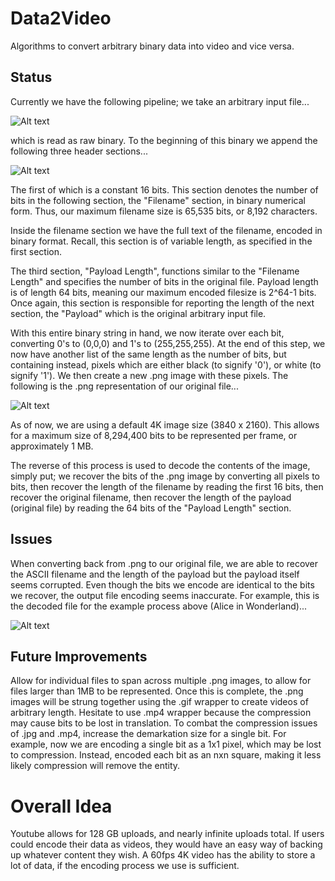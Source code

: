 # Data2Video
Algorithms to convert arbitrary binary data into video and vice versa.

## Status

Currently we have the following pipeline; we take an arbitrary input file...

![Alt text](https://github.com/bfaure/Data2Video/blob/master/resources/source_file.PNG)

which is read as raw binary. To the beginning of this binary we append the following three header sections...

![Alt text](https://github.com/bfaure/Data2Video/blob/master/resources/headers.PNG)

The first of which is a constant 16 bits. This section denotes the number of bits in the following section, the "Filename" section, in binary numerical form. Thus, our maximum filename size is 65,535 bits, or 8,192 characters.

Inside the filename section we have the full text of the filename, encoded in binary format. Recall, this section is of variable length, as specified in the first section.

The third section, "Payload Length", functions similar to the "Filename Length" and specifies the number of bits in the original file. Payload length is of length 64 bits, meaning our maximum encoded filesize is 2^64-1 bits. Once again, this section is responsible for reporting the length of the next section, the "Payload" which is the original arbitrary input file.

With this entire binary string in hand, we now iterate over each bit, converting 0's to (0,0,0) and 1's to (255,255,255). At the end of this step, we now have another list of the same length as the number of bits, but containing instead, pixels which are either black (to signify '0'), or white (to signify '1'). We then create a new .png image with these pixels. The following is the .png representation of our original file...

![Alt text](https://github.com/bfaure/Data2Video/blob/master/resources/converted.png)

As of now, we are using a default 4K image size (3840 x 2160). This allows for a maximum size of 8,294,400 bits to be represented per frame, or approximately 1 MB. 

The reverse of this process is used to decode the contents of the image, simply put; we recover the bits of the .png image by converting all pixels to bits, then recover the length of the filename by reading the first 16 bits, then recover the original filename, then recover the length of the payload (original file) by reading the 64 bits of the "Payload Length" section.

## Issues

When converting back from .png to our original file, we are able to recover the ASCII filename and the length of the payload but the payload itself seems corrupted. Even though the bits we encode are identical to the bits we recover, the output file encoding seems inaccurate. For example, this is the decoded file for the example process above (Alice in Wonderland)...

![Alt text]()

## Future Improvements

Allow for individual files to span across multiple .png images, to allow for files larger than 1MB to be represented. Once this is complete, the .png images will be strung together using the .gif wrapper to create videos of arbitrary length. Hesitate to use .mp4 wrapper because the compression may cause bits to be lost in translation. To combat the compression issues of .jpg and .mp4, increase the demarkation size for a single bit. For example, now we are encoding a single bit as a 1x1 pixel, which may be lost to compression. Instead, encoded each bit as an nxn square, making it less likely compression will remove the entity. 

# Overall Idea

Youtube allows for 128 GB uploads, and nearly infinite uploads total. If users could encode their data as videos, they would have an easy way of backing up whatever content they wish. A 60fps 4K video has the ability to store a lot of data, if the encoding process we use is sufficient.

